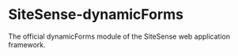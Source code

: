 SiteSense-dynamicForms
======================

The official dynamicForms module of the SiteSense web application framework.